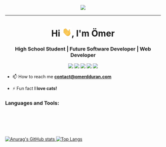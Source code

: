 <p align="center">
  <img src="https://github.com/thompsonemerson/thompsonemerson/raw/master/cover-thompson.png" height="200"/>
</p>
<hr>
<h1 align="center">Hi <img src="https://raw.githubusercontent.com/ABSphreak/ABSphreak/master/gifs/Hi.gif" width="30px">, I'm Ömer</h1>
<h3 align="center">High School Student | Future Software Developer | Web Developer</h3>

<p align="center">
<a href="https://twitter.com/omerdduran"> <img src="https://img.shields.io/badge/Twitter-1DA1F2?style=for-the-badge&logo=twitter&logoColor=white"></a>
<a href="https://instagram.com/omerdduran"> <img src="https://img.shields.io/badge/Instagram-E4405F?style=for-the-badge&logo=instagram&logoColor=white"></a>
<a href="https://www.facebook.com/omerddduran/"> <img src="https://img.shields.io/badge/Facebook-1877F2?style=for-the-badge&logo=facebook&logoColor=white"></a>
<a href="https://www.reddit.com/user/omerdduran"> <img src="https://img.shields.io/badge/Reddit-FF4500?style=for-the-badge&logo=reddit&logoColor=white"></a>
<a href="https://open.spotify.com/user/ngm0x0g4vj8dxuh9bz9h9arjz"> <img src="https://img.shields.io/badge/Spotify-1ED760?&style=for-the-badge&logo=spotify&logoColor=white"></a>

</p>


- 📫 How to reach me **contact@omerdduran.com**

- ⚡ Fun fact **I love cats!**

<h3 align="left">Languages and Tools:</h3>
<p>
<img scr="https://img.shields.io/badge/Adobe%20Illustrator-FF9A00?style=for-the-badge&logo=adobe%20illustrator&logoColor=white"/>
<img scr="https://img.shields.io/badge/Adobe%20XD-FF61F6?style=for-the-badge&logo=Adobe%20XD&logoColor=white"/>
<img scr="https://img.shields.io/badge/Atom-66595C?style=for-the-badge&logo=Atom&logoColor=white"/>
<img scr="https://img.shields.io/badge/Visual_Studio_Code-0078D4?style=for-the-badge&logo=visual%20studio%20code&logoColor=white"/>
<img scr="https://img.shields.io/badge/Windows-0078D6?style=for-the-badge&logo=windows&logoColor=white"/>
<img scr="https://img.shields.io/badge/Android-3DDC84?style=for-the-badge&logo=android&logoColor=white"/>
<img scr="https://img.shields.io/badge/Google%20Analytics-E37400?style=for-the-badge&logo=google%20analytics&logoColor=white"/>
<img scr="https://img.shields.io/badge/Bootstrap-563D7C?style=for-the-badge&logo=bootstrap&logoColor=white"/>
<img scr="https://img.shields.io/badge/Sass-CC6699?style=for-the-badge&logo=sass&logoColor=white"/>
<img scr="https://img.shields.io/badge/Java-ED8B00?style=for-the-badge&logo=java&logoColor=white"/>
<img scr="https://img.shields.io/badge/JavaScript-F7DF1E?style=for-the-badge&logo=javascript&logoColor=black"/>
</p>

<br> <br> <br>
[![Anurag's GitHub stats](https://github-readme-stats.vercel.app/api?username=omerdduran&theme=radical)
](https://github.com/anuraghazra/github-readme-stats)
[![Top Langs](https://github-readme-stats.vercel.app/api/top-langs/?username=omerdduran&layout=compact)](https://github.com/anuraghazra/github-readme-stats)

